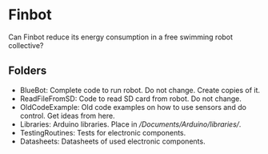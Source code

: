 # Finbot
Can Finbot reduce its energy consumption in a free swimming robot collective?

## Folders

- BlueBot: Complete code to run robot. Do not change. Create copies of it.
- ReadFileFromSD: Code to read SD card from robot. Do not change.
- OldCodeExample: Old code examples on how to use sensors and do control. Get ideas from here.
- Libraries: Arduino libraries. Place in */Documents/Arduino/libraries/*.
- TestingRoutines: Tests for electronic components.
- Datasheets: Datasheets of used electronic components.
